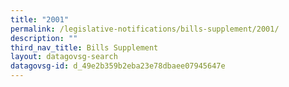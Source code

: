 ```yaml
---
title: "2001"
permalink: /legislative-notifications/bills-supplement/2001/
description: ""
third_nav_title: Bills Supplement
layout: datagovsg-search
datagovsg-id: d_49e2b359b2eba23e78dbaee07945647e
---
```

